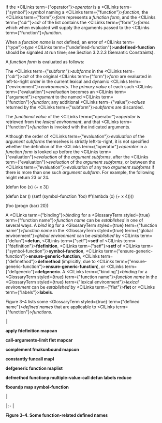  



If the <ClLinks  term={"operator"}><i>operator</i></ClLinks> is a <ClLinks  term={"symbol"}><i>symbol</i></ClLinks> naming a <ClLinks  term={"function"}><i>function</i></ClLinks>, the <ClLinks  term={"form"}><i>form</i></ClLinks> represents a *function form*, and the <ClLinks  term={"cdr"}><i>cdr</i></ClLinks> of the list contains the <ClLinks  term={"form"}><i>forms</i></ClLinks> which when evaluated will supply the arguments passed to the <ClLinks  term={"function"}><i>function</i></ClLinks>. 



When a *function name* is not defined, an error of <ClLinks  term={"type"}><i>type</i></ClLinks> <ClLinks  term={"undefined-function"}><b>undefined-function</b></ClLinks> should be signaled at run time; see Section 3.2.2.3 (Semantic Constraints). 



A *function form* is evaluated as follows: 



The <ClLinks  term={"subform"}><i>subforms</i></ClLinks> in the <ClLinks  term={"cdr"}><i>cdr</i></ClLinks> of the original <ClLinks  term={"form"}><i>form</i></ClLinks> are evaluated in left-to-right order in the current lexical and dynamic <ClLinks  term={"environment"}><i>environments</i></ClLinks>. The *primary value* of each such <ClLinks  term={"evaluation"}><i>evaluation</i></ClLinks> becomes an <ClLinks  term={"argument"}><i>argument</i></ClLinks> to the named <ClLinks  term={"function"}><i>function</i></ClLinks>; any additional <ClLinks  term={"value"}><i>values</i></ClLinks> returned by the <ClLinks  term={"subform"}><i>subforms</i></ClLinks> are discarded. 



The *functional value* of the <ClLinks  term={"operator"}><i>operator</i></ClLinks> is retrieved from the *lexical environment*, and that <ClLinks  term={"function"}><i>function</i></ClLinks> is invoked with the indicated arguments. 



Although the order of <ClLinks  term={"evaluation"}><i>evaluation</i></ClLinks> of the *argument subforms* themselves is strictly left-to-right, it is not specified whether the definition of the <ClLinks  term={"operator"}><i>operator</i></ClLinks> in a *function form* is looked up before the <ClLinks  term={"evaluation"}><i>evaluation</i></ClLinks> of the *argument subforms*, after the <ClLinks  term={"evaluation"}><i>evaluation</i></ClLinks> of the *argument subforms*, or between the <ClLinks  term={"evaluation"}><i>evaluation</i></ClLinks> of any two *argument subforms* if there is more than one such *argument subform*. For example, the following might return 23 or 24. 



(defun foo (x) (+ x 3))  







(defun bar () (setf (symbol-function ’foo) #’(lambda (x) (+ x 4)))) 



(foo (progn (bar) 20)) 



A <ClLinks  term={"binding"}><i>binding</i></ClLinks> for a <GlossaryTerm styled={true} term={"function name"}><i>function name</i></GlossaryTerm> can be *established* in one of several ways. A *bind ing* for a <GlossaryTerm styled={true} term={"function name"}><i>function name</i></GlossaryTerm> in the <GlossaryTerm styled={true} term={"global environment"}><i>global environment</i></GlossaryTerm> can be *established* by <ClLinks  term={"defun"}><b>defun</b></ClLinks>, <ClLinks  term={"setf"}><b>setf</b></ClLinks> of <ClLinks  term={"fdefinition"}><b>fdefinition</b></ClLinks>, <ClLinks  term={"setf"}><b>setf</b></ClLinks> of <ClLinks  term={"symbol-function"}><b>symbol-function</b></ClLinks>, <ClLinks  term={"ensure-generic-function"}><b>ensure-generic-function</b></ClLinks>, <ClLinks  term={"defmethod"}><b>defmethod</b></ClLinks> (implicitly, due to <ClLinks  term={"ensure-generic-function"}><b>ensure-generic-function</b></ClLinks>), or <ClLinks  term={"defgeneric"}><b>defgeneric</b></ClLinks>. A <ClLinks  term={"binding"}><i>binding</i></ClLinks> for a <GlossaryTerm styled={true} term={"function name"}><i>function name</i></GlossaryTerm> in the <GlossaryTerm styled={true} term={"lexical environment"}><i>lexical environment</i></GlossaryTerm> can be *established* by <ClLinks  term={"flet"}><b>flet</b></ClLinks> or <ClLinks  term={"labels"}><b>labels</b></ClLinks>. 



Figure 3–4 lists some <GlossaryTerm styled={true} term={"defined name"}><i>defined names</i></GlossaryTerm> that are applicable to <ClLinks  term={"function"}><i>functions</i></ClLinks>. 



|<p>**apply fdefinition mapcan** </p><p>**call-arguments-limit flet mapcar** </p><p>**complement fmakunbound mapcon** </p><p>**constantly funcall mapl** </p><p>**defgeneric function maplist** </p><p>**defmethod functionp multiple-value-call defun labels reduce** </p><p>**fboundp map symbol-function**</p>|

| :- |





**Figure 3–4. Some function-related defined names** 



